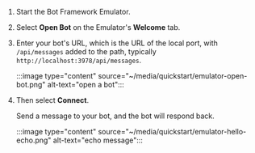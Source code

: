 <!-- Include under ## Start the Emulator and connect your bot H2 header -->

1. Start the Bot Framework Emulator.

1. Select **Open Bot** on the Emulator's **Welcome** tab.

1. Enter your bot's URL, which is the URL of the local port, with `/api/messages` added to the path, typically `http://localhost:3978/api/messages`.

   <!--This is the same process in the Emulator for all three languages.-->

    :::image type="content" source="~/media/quickstart/emulator-open-bot.png" alt-text="open a bot":::

1. Then select **Connect**.

   Send a message to your bot, and the bot will respond back.

    :::image type="content" source="~/media/quickstart/emulator-hello-echo.png" alt-text="echo message":::

